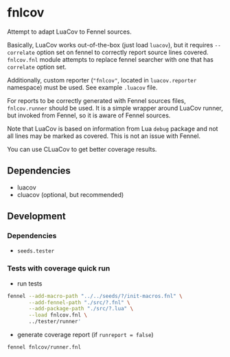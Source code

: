 # fnlcov

Attempt to adapt LuaCov to Fennel sources.

Basically, LuaCov works out-of-the-box (just load `luacov`), but it requires
`--correlate` option set on fennel to correctly report source lines covered.
`fnlcov.fnl` module attempts to replace fennel searcher with one that has
`correlate` option set.

Additionally, custom reporter (`"fnlcov"`, located in `luacov.reporter`
namespace) must be used. See example `.luacov` file.

For reports to be correctly generated with Fennel sources files,
`fnlcov.runner` should be used. It is a simple wrapper around LuaCov runner,
but invoked from Fennel, so it is aware of Fennel sources.

Note that LuaCov is based on information from Lua `debug` package and not all
lines may be marked as covered. This is not an issue with Fennel.

You can use CLuaCov to get better coverage results.

## Dependencies
- luacov
- cluacov (optional, but recommended)

## Development

### Dependencies
- `seeds.tester`

### Tests with coverage quick run
- run tests
```bash
fennel --add-macro-path "../../seeds/?/init-macros.fnl" \
       --add-fennel-path "./src/?.fnl" \
       --add-package-path "./src/?.lua" \
       --load fnlcov.fnl \
       ../tester/runner'
```
- generate coverage report (if `runreport = false`)
```bash
fennel fnlcov/runner.fnl
```

